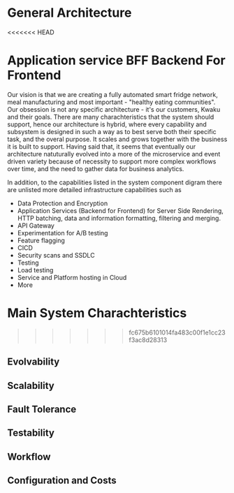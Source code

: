 # General Architecture  

<<<<<<< HEAD

Application service BFF Backend For Frontend
=======
Our vision is that we are creating a fully automated smart fridge network, meal manufacturing and most important - "healthy eating communities". Our obsession is not any specific architecture - it's our customers, Kwaku and their goals. 
There are many charachteristics that the system should support, hence our architecture is hybrid, where every capability and subsystem is designed in such a way as to best serve both their specific task, and the overal purpose. 
It scales and grows together with the business it is built to support. 
Having said that, it seems that eventually our architecture natuturally evolved into a more of the microservice and event driven variety because of necessity to support more complex workflows over time, and the need to gather data for business analytics.

In addition, to the capabilities listed in the system component digram there are unlisted more detailed infrastructure  capabilities such as 
* Data Protection and Encryption
* Application Services (Backend for Frontend) for Server Side Rendering, HTTP batching, data and information formatting, filtering and merging.
* API Gateway
* Experimentation for A/B testing
* Feature flagging
* CICD
* Security scans and SSDLC
* Testing
* Load testing
* Service and Platform hosting in Cloud
* More

# Main System Charachteristics
>>>>>>> fc675b6101014fa483c00f1e1cc23f3ac8d28313

## Evolvability

## Scalability 

## Fault Tolerance

## Testability

## Workflow

## Configuration and Costs
